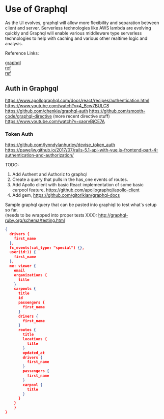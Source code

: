 # Use of Graphql 
As the UI evolves, graphql will allow more flexibility and separation between client and server.  Serverless technologies like AWS lambda are evolving quickly and Graphql will enable various middleware type serverless technologies to help with caching and various other realtime logic and analysis.

Reference Links:

[graphql](http://graphql.org/)  
[ref](https://hackernoon.com/graphql-tips-after-a-year-in-production-419341db52e3)  
[ref](https://medium.com/@cjoudrey/life-of-a-graphql-query-lexing-parsing-ca7c5045fad8)

## Auth in Graphgql

https://www.apollographql.com/docs/react/recipes/authentication.html
https://www.youtube.com/watch?v=4_Bcw7BULC8
https://github.com/chenkie/graphql-auth
https://github.com/smooth-code/graphql-directive (more recent directive stuff)
https://www.youtube.com/watch?v=xaorvBjCE7A

### Token Auth
https://github.com/lynndylanhurley/devise_token_auth
https://paweljw.github.io/2017/07/rails-5.1-api-with-vue.js-frontend-part-4-authentication-and-authorization/

TODO:
1. Add Authent and Authoriz to graphql
1. Create a query that pulls in the has_one events of routes.
1. Add Apollo client with basic React implementation of some basic carpool feature, https://github.com/apollographql/apollo-client
1. Add gem, https://github.com/gjtorikian/graphql-docs

Sample graphql query that can be pasted into graphiql to test what's setup so far.  
(needs to be wrapped into proper tests XXX):
http://graphql-ruby.org/schema/testing.html

```json
{
  drivers {
    first_name
  },
  fc_events(cat_type: "special") {},
  user(id:1) {
    first_name
  },
  me: viewer {
  	email
    organizations {
      title
    }
    carpools {
      title
      id
      passengers {
        first_name
      }
      drivers {
        first_name
      }
      routes {
        title
        locations {
          title
        }
        updated_at
        drivers {
          first_name
        }
        passengers {
          first_name
        }
        carpool {
          title
        }
      }
    }
	}
}
```
